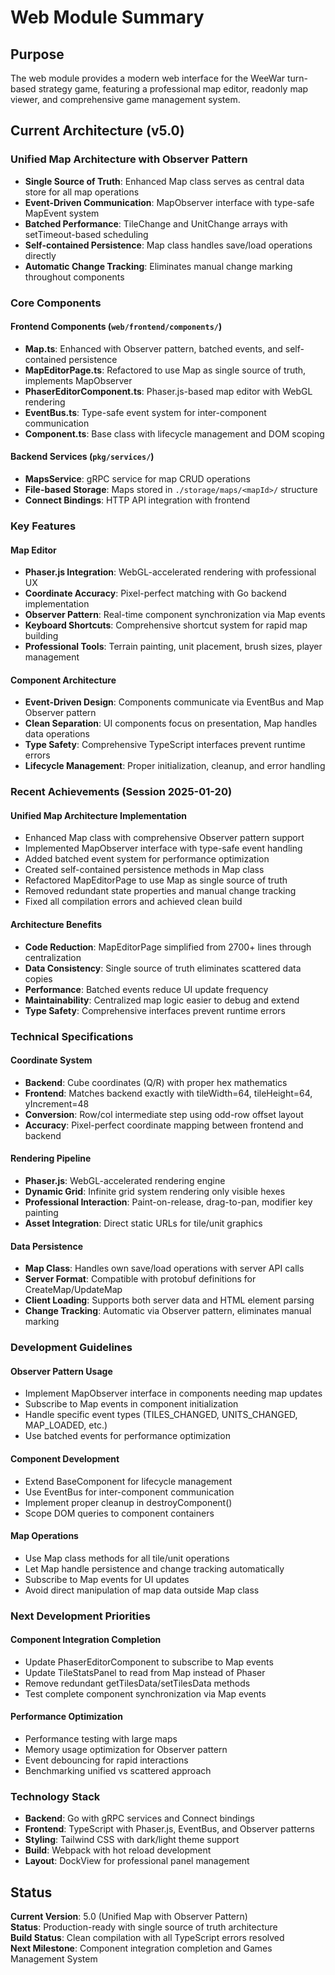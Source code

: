 # Web Module Summary

## Purpose
The web module provides a modern web interface for the WeeWar turn-based strategy game, featuring a professional map editor, readonly map viewer, and comprehensive game management system.

## Current Architecture (v5.0)

### Unified Map Architecture with Observer Pattern
- **Single Source of Truth**: Enhanced Map class serves as central data store for all map operations
- **Event-Driven Communication**: MapObserver interface with type-safe MapEvent system
- **Batched Performance**: TileChange and UnitChange arrays with setTimeout-based scheduling
- **Self-contained Persistence**: Map class handles save/load operations directly
- **Automatic Change Tracking**: Eliminates manual change marking throughout components

### Core Components

#### Frontend Components (`web/frontend/components/`)
- **Map.ts**: Enhanced with Observer pattern, batched events, and self-contained persistence
- **MapEditorPage.ts**: Refactored to use Map as single source of truth, implements MapObserver
- **PhaserEditorComponent.ts**: Phaser.js-based map editor with WebGL rendering
- **EventBus.ts**: Type-safe event system for inter-component communication
- **Component.ts**: Base class with lifecycle management and DOM scoping

#### Backend Services (`pkg/services/`)
- **MapsService**: gRPC service for map CRUD operations
- **File-based Storage**: Maps stored in `./storage/maps/<mapId>/` structure
- **Connect Bindings**: HTTP API integration with frontend

### Key Features

#### Map Editor
- **Phaser.js Integration**: WebGL-accelerated rendering with professional UX
- **Coordinate Accuracy**: Pixel-perfect matching with Go backend implementation
- **Observer Pattern**: Real-time component synchronization via Map events
- **Keyboard Shortcuts**: Comprehensive shortcut system for rapid map building
- **Professional Tools**: Terrain painting, unit placement, brush sizes, player management

#### Component Architecture
- **Event-Driven Design**: Components communicate via EventBus and Map Observer pattern
- **Clean Separation**: UI components focus on presentation, Map handles data operations
- **Type Safety**: Comprehensive TypeScript interfaces prevent runtime errors
- **Lifecycle Management**: Proper initialization, cleanup, and error handling

### Recent Achievements (Session 2025-01-20)

#### Unified Map Architecture Implementation
- Enhanced Map class with comprehensive Observer pattern support
- Implemented MapObserver interface with type-safe event handling
- Added batched event system for performance optimization
- Created self-contained persistence methods in Map class
- Refactored MapEditorPage to use Map as single source of truth
- Removed redundant state properties and manual change tracking
- Fixed all compilation errors and achieved clean build

#### Architecture Benefits
- **Code Reduction**: MapEditorPage simplified from 2700+ lines through centralization
- **Data Consistency**: Single source of truth eliminates scattered data copies
- **Performance**: Batched events reduce UI update frequency
- **Maintainability**: Centralized map logic easier to debug and extend
- **Type Safety**: Comprehensive interfaces prevent runtime errors

### Technical Specifications

#### Coordinate System
- **Backend**: Cube coordinates (Q/R) with proper hex mathematics
- **Frontend**: Matches backend exactly with tileWidth=64, tileHeight=64, yIncrement=48
- **Conversion**: Row/col intermediate step using odd-row offset layout
- **Accuracy**: Pixel-perfect coordinate mapping between frontend and backend

#### Rendering Pipeline
- **Phaser.js**: WebGL-accelerated rendering engine
- **Dynamic Grid**: Infinite grid system rendering only visible hexes
- **Professional Interaction**: Paint-on-release, drag-to-pan, modifier key painting
- **Asset Integration**: Direct static URLs for tile/unit graphics

#### Data Persistence
- **Map Class**: Handles own save/load operations with server API calls
- **Server Format**: Compatible with protobuf definitions for CreateMap/UpdateMap
- **Client Loading**: Supports both server data and HTML element parsing
- **Change Tracking**: Automatic via Observer pattern, eliminates manual marking

### Development Guidelines

#### Observer Pattern Usage
- Implement MapObserver interface in components needing map updates
- Subscribe to Map events in component initialization
- Handle specific event types (TILES_CHANGED, UNITS_CHANGED, MAP_LOADED, etc.)
- Use batched events for performance optimization

#### Component Development
- Extend BaseComponent for lifecycle management
- Use EventBus for inter-component communication
- Implement proper cleanup in destroyComponent()
- Scope DOM queries to component containers

#### Map Operations
- Use Map class methods for all tile/unit operations
- Let Map handle persistence and change tracking automatically
- Subscribe to Map events for UI updates
- Avoid direct manipulation of map data outside Map class

### Next Development Priorities

#### Component Integration Completion
- Update PhaserEditorComponent to subscribe to Map events
- Update TileStatsPanel to read from Map instead of Phaser
- Remove redundant getTilesData/setTilesData methods
- Test complete component synchronization via Map events

#### Performance Optimization
- Performance testing with large maps
- Memory usage optimization for Observer pattern
- Event debouncing for rapid interactions
- Benchmarking unified vs scattered approach

### Technology Stack
- **Backend**: Go with gRPC services and Connect bindings
- **Frontend**: TypeScript with Phaser.js, EventBus, and Observer patterns
- **Styling**: Tailwind CSS with dark/light theme support
- **Build**: Webpack with hot reload development
- **Layout**: DockView for professional panel management

## Status
**Current Version**: 5.0 (Unified Map with Observer Pattern)  
**Status**: Production-ready with single source of truth architecture  
**Build Status**: Clean compilation with all TypeScript errors resolved  
**Next Milestone**: Component integration completion and Games Management System